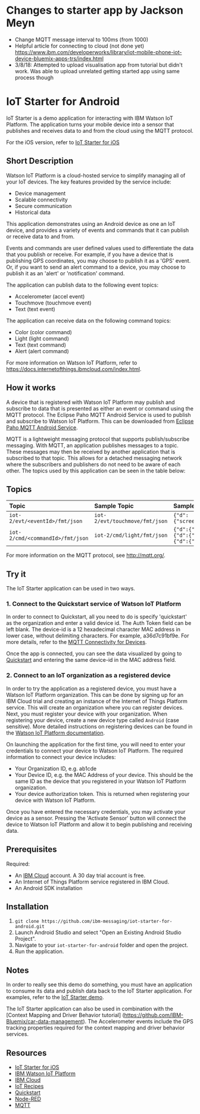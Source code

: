 # Changes to starter app by Jackson Meyn
- Change MQTT message interval to 100ms (from 1000)
- Helpful article for connecting to cloud (not done yet) https://www.ibm.com/developerworks/library/iot-mobile-phone-iot-device-bluemix-apps-trs/index.html
- 3/8/18: Attempted to upload visualisation app from tutorial but didn't work. Was able to upload unrelated getting started app using same process though

# IoT Starter for Android
IoT Starter is a demo application for interacting with IBM Watson IoT Platform.
The application turns your mobile device into a sensor that publishes and receives data to and from the cloud using the MQTT protocol.

For the iOS version, refer to [IoT Starter for iOS](https://github.com/ibm-messaging/iot-starter-for-ios)

## Short Description
Watson IoT Platform is a cloud-hosted service to simplify managing all of your IoT devices. The key features provided by the service include:
- Device management
- Scalable connectivity
- Secure communication
- Historical data

This application demonstrates using an Android device as one an IoT device, and provides a variety of events and commands that it can publish or receive data to and from.

Events and commands are user defined values used to differentiate the data that you publish or receive. For example, if you have a device that is publishing GPS coordinates, you may choose to publish it as a 'GPS' event. Or, if you want to send an alert command to a device, you may choose to publish it as an 'alert' or 'notification' command.

The application can publish data to the following event topics:
- Accelerometer (accel event)
- Touchmove (touchmove event)
- Text (text event)

The application can receive data on the following command topics:
- Color (color command)
- Light (light command)
- Text (text command)
- Alert (alert command)

For more information on Watson IoT Platform, refer to https://docs.internetofthings.ibmcloud.com/index.html.

## How it works
A device that is registered with Watson IoT Platform may publish and subscribe to data that is presented as either an event or command using the MQTT protocol.
The Eclipse Paho MQTT Android Service is used to publish and subscribe to Watson IoT Platform. This can be downloaded from
[Eclipse Paho MQTT Android Service](http://www.eclipse.org/paho/clients/android/).

MQTT is a lightweight messaging protocol that supports publish/subscribe messaging. With MQTT, an application publishes messages to a topic. These messages may then be received by another application that is subscribed to that topic. This allows for a detached messaging network where the subscribers and publishers do not need to be aware of each other.
The topics used by this application can be seen in the table below:

## Topics
|Topic|Sample Topic|Sample Messages|
|:---------- |:---------- |:------------|
|`iot-2/evt/<eventId>/fmt/json`|`iot-2/evt/touchmove/fmt/json`|`{"d":{"screenX":0,"screenY":0,"deltaX":0,"deltaY":0}}`|
|`iot-2/cmd/<commandId>/fmt/json`|`iot-2/cmd/light/fmt/json`|`{"d":{"light":"toggle"}}`<br/>`{"d":{"light":"on"}}`<br/>`{"d":{"light":"off"}}`|

For more information on the MQTT protocol, see http://mqtt.org/.

## Try it
The IoT Starter application can be used in two ways.

### 1. Connect to the  Quickstart service of Watson IoT Platform
In order to connect to Quickstart, all you need to do is specify 'quickstart' as the organization and enter a valid device id. The Auth Token field can be left blank. The device-id is a 12 hexadecimal character MAC address in lower case, without delimiting characters. For example, a36d7c91bf9e. For more details, refer to the [MQTT Connectivity for Devices](https://docs.internetofthings.ibmcloud.com/devices/mqtt.html).

Once the app is connected, you can see the data visualized by going to [Quickstart](https://quickstart.internetofthings.ibmcloud.com/) and entering the same device-id in the MAC address field.

### 2. Connect to an IoT organization as a registered device
In order to try the application as a registered device, you must have a Watson IoT Platform organization. This can be done by signing up for an IBM Cloud trial and creating an instance of the Internet of Things Platform service. This will create an  organization where you can register devices. Next, you must register your device with your organization. When registering your device, create a new device type called `Android` (case sensitive). More detailed instructions on registering devices can be found in the [Watson IoT Platform documentation](https://docs.internetofthings.ibmcloud.com/index.html).

On launching the application for the first time, you will need to enter your credentials to connect your device to Watson IoT Platform. The required information to connect your device includes:

- Your Organization ID, e.g. ab1cde
- Your Device ID, e.g. the MAC Address of your device. This should be the same ID as the device that you registered in your Watson IoT Platform organization.
- Your device authorization token. This is returned when registering your device with Watson IoT Platform.

Once you have entered the necessary credentials, you may activate your device as a sensor. Pressing the 'Activate Sensor' button will connect the device to Watson IoT Platform and allow it to begin publishing and receiving data.

## Prerequisites
Required:
- An [IBM Cloud](https://console.ng.bluemix.net/) account. A 30 day trial account is free.
- An Internet of Things Platform service registered in IBM Cloud.
- An Android SDK installation

## Installation
1. `git clone https://github.com/ibm-messaging/iot-starter-for-android.git`
2. Launch Android Studio and select "Open an Existing Android Studio Project".
3. Navigate to your `iot-starter-for-android` folder and open the project.
4. Run the application.

## Notes
In order to really see this demo do something, you must have an application to consume its data and publish data back
to the IoT Starter application. For examples, refer to the [IoT Starter demo](http://m2m.demos.ibm.com/iotstarter.html).

The IoT Starter application can also be used in combination with the [Context Mapping and Driver Behavior tutorial] (https://github.com/IBM-Bluemix/car-data-management).
The Accelerometer events include the GPS tracking properties required for the context mapping and driver behavior services.  

## Resources
- [IoT Starter for iOS](https://github.com/ibm-messaging/iot-starter-for-ios)
- [IBM Watson IoT Platform](https://internetofthings.ibmcloud.com/#/)
- [IBM Cloud](https://console.ng.bluemix.net/)
- [IoT Recipes](https://developer.ibm.com/iot/)
- [Quickstart](http://quickstart.internetofthings.ibmcloud.com/#/)
- [Node-RED](http://nodered.org/)
- [MQTT](http://mqtt.org/)
